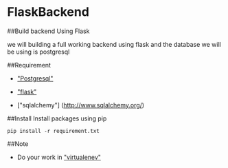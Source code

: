 # FlaskBackend

##Build backend Using Flask

we will building a full working backend using flask and the database we will be
using is postgresql

##Requirement
- ["Postgresql"](https://www.postgresql.org/docs/9.4/static/tutorial-start.html)

- ["flask"](http://flask.pocoo.org/)

- ["sqlalchemy"] (http://www.sqlalchemy.org/)

##Install
Install packages using pip

`pip install -r requirement.txt`

##Note
- Do your work in ["virtualenev"](http://docs.python-guide.org/en/latest/dev/virtualenvs/)
